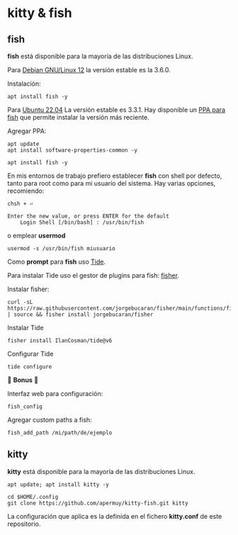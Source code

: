 # kitty & fish 

## fish

**fish** está disponible para la mayoría de las distribuciones Linux. 

Para [Debian GNU/Linux 12](https://packages.debian.org/search?keywords=fish&searchon=names&suite=stable&section=all) la versión estable es la 3.6.0. 

Instalación: 

```
apt install fish -y
```

Para [Ubuntu 22.04]() La versión estable es 3.3.1. Hay disponible un [PPA para fish]() que permite instalar la versión más reciente.

Agregar PPA:

```
apt update
apt install software-properties-common -y
```

```
apt install fish -y
```

En mis entornos de trabajo prefiero establecer **fish** con shell por defecto, tanto para root como para mi usuario del sistema. Hay varias opciones, recomiendo:


```
chsh + ⏎

Enter the new value, or press ENTER for the default
    Login Shell [/bin/bash] : /usr/bin/fish
```
o emplear **usermod**

```
usermod -s /usr/bin/fish miusuario

```

Como **prompt** para **fish** uso [Tide](https://github.com/IlanCosman/tide). 


Para instalar Tide uso el gestor de plugins para fish: [fisher](https://github.com/jorgebucaran/fisher). 

Instalar fisher:

```
curl -sL https://raw.githubusercontent.com/jorgebucaran/fisher/main/functions/fisher.fish | source && fisher install jorgebucaran/fisher

```

Instalar Tide

```
fisher install IlanCosman/tide@v6
```

Configurar Tide

```
tide configure
```

🎁 **Bonus** 🎁

Interfaz web para configuración:

```
fish_config
```

Agregar custom paths a fish:

```
fish_add_path /mi/path/de/ejemplo
```


## kitty

**kitty** está disponible para la mayoría de las distribuciones Linux. 


```
apt update; apt install kitty -y
```

```
cd $HOME/.config
git clone https://github.com/apermuy/kitty-fish.git kitty
```

La configuración que aplica es la definida en el fichero **kitty.conf** de este repositorio.
